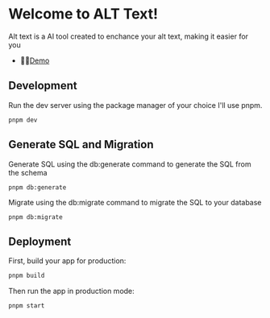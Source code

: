 # Welcome to ALT Text!
Alt text is a AI tool created to enchance your alt text, making it easier for you
- 🧑‍💻[Demo](alttext.adamkindberg.com)

## Development

Run the dev server
using the package manager of your choice
I'll use pnpm.

```shellscript
pnpm dev
```

## Generate SQL and Migration

Generate SQL using the db:generate command to generate the SQL from the schema
```shellscript
pnpm db:generate
```
Migrate using the db:migrate command to migrate the SQL to your database
```shellscript
pnpm db:migrate
```

## Deployment

First, build your app for production:

```sh
pnpm build
```

Then run the app in production mode:

```sh
pnpm start
```

